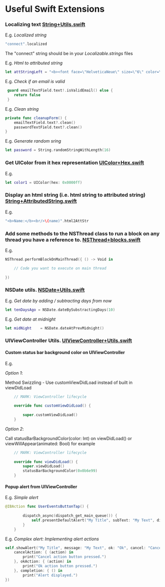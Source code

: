# Useful Swift Extensions 

### Localizing text <a target="_blank" href="https://gist.github.com/pablogm/4ad14e100416d6a804aa">String+Utils.swift</a>

E.g. *Localized string*

```swift
"connect".localized
```

The "connect" string should be in your *Localizable.strings* files

E.g. *Html to attributed string*

```swift
let attStringLeft = "<b><font face=\"HelveticaNeue\" size=\"6\" color=\"white\">\(speed)</font></b></br><font face=\"HelveticaNeue\" size=\"2\" color=\"white\">SPEED</font>".html2AttStr
```

E.g. *Check if an email is valid*

```swift
 guard emailTextField.text!.isValidEmail() else {
    return false
 }
```

E.g. *Clean string*

```swift
private func cleanupForm() {
    emailTextField.text?.clean()
    passwordTextField.text?.clean()
}
```

E.g. *Generate random sring*

```swift
let password = String.randomStringWithLength(16)
```


### Get UIColor from it hex representation  <a target="_blank" href="https://gist.github.com/pablogm/206fe8e4ae04b8fdb062">UIColor+Hex.swift</a>

E.g.

```swift
let color1 = UIColor(hex: 0x0000ff)
```

### Display an html string (i.e. html string to attributed string)   <a target="_blank" href="https://gist.github.com/pablogm/6d55c4ab921964aa508f">String+AttributedString.swift</a>

E.g.

```swift
"<b>Name:</b><br/>\(name)".html2AttStr
```

### Add some methods to the NSThread class to run a block on any thread you have a reference to. <a target="_blank" href="https://gist.github.com/pablogm/d20120a97912fea44bed">NSThread+blocks.swift</a>

E.g.

```swift
NSThread.performBlockOnMainThread({ () -> Void in

    // Code you want to execute on main thread            
            
})
```

### NSDate utils. <a target="_blank" href="https://gist.github.com/pablogm/b18618fa1e33b441fa98">NSDate+Utils.swift</a>

E.g. *Get date by adding / subtracting days from now*

```swift
let tenDaysAgo = NSDate.dateBySubstractingDays(10)
```

E.g. *Get date at midnight*

```swift
let midNight    = NSDate.dateAtPrevMidnight()
```

### UIViewController Utils. <a target="_blank" href="https://gist.github.com/pablogm/8906e68d950747888343">UIViewController+Utils.swift</a>

#### Custom status bar background color on UIViewController

E.g.

*Option 1*:

Method Swizzling - Use customViewDidLoad instead of built in viewDidLoad
```swift
    // MARK: ViewController lifecycle
    
    override func customViewDidLoad() {
        
        super.customViewDidLoad()
    }
```

*Option 2*:

Call statusBarBackgroundColor(color: Int) on viewDidLoad() or viewWillAppear(animated: Bool) for example

```swift
    // MARK: ViewController lifecycle
    
    override func viewDidLoad() {
        super.viewDidLoad()
        statusBarBackgroundColor(0x0b6e99)
    }
```

#### Popup alert from UIViewController

E.g. *Simple alert*

```swift
@IBAction func UserEventsButtonTap() {
        
        dispatch_async(dispatch_get_main_queue()) {
            self.presentDefaultAlert("My Title", subText: "My Text", dismissText: "Ok")
        }
    }
```

E.g. *Complex alert: Implementing alert actions*

```swift
self.showAlert("My Title", message: "My Text", ok: "Ok", cancel: "Cancel",
    cancelAction: { (action) in
        print("Cancel action button pressed.")
    }, okAction: { (action) in
        print("Ok action button pressed.")
    }, completion: { () in
        print("Alert displayed.")
})
```
